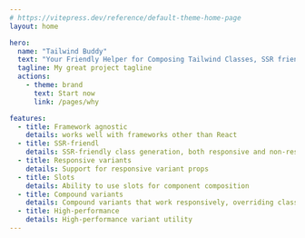 ```yaml
---
# https://vitepress.dev/reference/default-theme-home-page
layout: home

hero:
  name: "Tailwind Buddy"
  text: "Your Friendly Helper for Composing Tailwind Classes, SSR friendly and responsive variants 🎨"
  tagline: My great project tagline
  actions:
    - theme: brand
      text: Start now
      link: /pages/why

features:
  - title: Framework agnostic
    details: works well with frameworks other than React
  - title: SSR-friendl
    details: SSR-friendly class generation, both responsive and non-responsive
  - title: Responsive variants
    details: Support for responsive variant props
  - title: Slots
    details: Ability to use slots for component composition
  - title: Compound variants
    details: Compound variants that work responsively, overriding classes based on variant values and other props
  - title: High-performance
    details: High-performance variant utility
---
```

